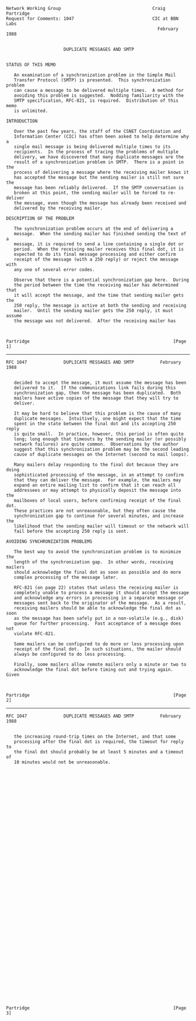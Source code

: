     Network Working Group                                   Craig Partridge
    Request for Comments: 1047                              CIC at BBN Labs
                                                              February 1988


                          DUPLICATE MESSAGES AND SMTP


    STATUS OF THIS MEMO

       An examination of a synchronization problem in the Simple Mail
       Transfer Protocol (SMTP) is presented.  This synchronization problem
       can cause a message to be delivered multiple times.  A method for
       avoiding this problem is suggested.  Nodding familiarity with the
       SMTP specification, RFC-821, is required.  Distribution of this memo
       is unlimited.

    INTRODUCTION

       Over the past few years, the staff of the CSNET Coordination and
       Information Center (CIC) has often been asked to help determine why a
       single mail message is being delivered multiple times to its
       recipients.  In the process of tracing the problems of multiple
       delivery, we have discovered that many duplicate messages are the
       result of a synchronization problem in SMTP.  There is a point in the
       process of delivering a message where the receiving mailer knows it
       has accepted the message but the sending mailer is still not sure the
       message has been reliably delivered.  If the SMTP conversation is
       broken at this point, the sending mailer will be forced to re-deliver
       the message, even though the message has already been received and
       delivered by the receiving mailer.

    DESCRIPTION OF THE PROBLEM

       The synchronization problem occurs at the end of delivering a
       message.  When the sending mailer has finished sending the text of a
       message, it is required to send a line containing a single dot or
       period.  When the receiving mailer receives this final dot, it is
       expected to do its final message processing and either confirm
       receipt of the message (with a 250 reply) or reject the message with
       any one of several error codes.

       Observe that there is a potential synchronization gap here.  During
       the period between the time the receiving mailer has determined that
       it will accept the message, and the time that sending mailer gets the
       250 reply, the message is active at both the sending and receiving
       mailer.  Until the sending mailer gets the 250 reply, it must assume
       the message was not delivered.  After the receiving mailer has



    Partridge                                                       [Page 1]

------------------------------------------------------------------------

``` newpage
RFC 1047              DUPLICATE MESSAGES AND SMTP          February 1988


   decided to accept the message, it must assume the message has been
   delivered to it.  If the communications link fails during this
   synchronization gap, then the message has been duplicated.  Both
   mailers have active copies of the message that they will try to
   deliver.

   It may be hard to believe that this problem is the cause of many
   duplicate messages.  Intuitively, one might expect that the time
   spent in the state between the final dot and its accepting 250 reply
   is quite small.  In practice, however, this period is often quite
   long; long enough that timeouts by the sending mailer (or possibly
   network failures) are quite common.  Observations by the author
   suggest that this synchronization problem may be the second leading
   cause of duplicate messages on the Internet (second to mail loops).

   Many mailers delay responding to the final dot because they are doing
   sophisticated processing of the message, in an attempt to confirm
   that they can deliver the message.  For example, the mailers may
   expand an entire mailing list to confirm that it can reach all
   addressees or may attempt to physically deposit the message into the
   mailboxes of local users, before confirming receipt of the final dot.
   These practices are not unreasonable, but they often cause the
   synchronization gap to continue for several minutes, and increase the
   likelihood that the sending mailer will timeout or the network will
   fail before the accepting 250 reply is sent.

AVOIDING SYNCHRONIZATION PROBLEMS

   The best way to avoid the synchronization problem is to minimize the
   length of the synchronization gap.  In other words, receiving mailers
   should acknowledge the final dot as soon as possible and do more
   complex processing of the message later.

   RFC-821 (on page 22) states that unless the receiving mailer is
   completely unable to process a message it should accept the message
   and acknowledge any errors in processing in a separate message or
   messages sent back to the originator of the message.  As a result,
   receiving mailers should be able to acknowledge the final dot as soon
   as the message has been safely put in a non-volatile (e.g., disk)
   queue for further processing.  Fast acceptance of a message does not
   violate RFC-821.

   Some mailers can be configured to do more or less processing upon
   receipt of the final dot.  In such situations, the mailer should
   always be configured to do less processing.

   Finally, some mailers allow remote mailers only a minute or two to
   acknowledge the final dot before timing out and trying again.  Given



Partridge                                                       [Page 2]
```

------------------------------------------------------------------------

``` newpage
RFC 1047              DUPLICATE MESSAGES AND SMTP          February 1988


   the increasing round-trip times on the Internet, and that some
   processing after the final dot is required, the timeout for reply to
   the final dot should probably be at least 5 minutes and a timeout of
   10 minutes would not be unreasonable.















































Partridge                                                       [Page 3]
```
